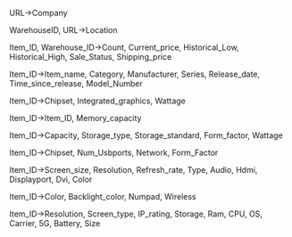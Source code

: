 URL->Company

WarehouseID, URL->Location

Item_ID, Warehouse_ID->Count, Current_price, Historical_Low, Historical_High, Sale_Status, Shipping_price

Item_ID->Item_name, Category, Manufacturer, Series, Release_date, Time_since_release, Model_Number

Item_ID->Chipset, Integrated_graphics, Wattage

Item_ID->Item_ID, Memory_capacity

Item_ID->Capacity, Storage_type, Storage_standard, Form_factor, Wattage

Item_ID->Chipset, Num_Usbports, Network, Form_Factor

Item_ID->Screen_size, Resolution, Refresh_rate, Type, Audio, Hdmi, Displayport, Dvi, Color

Item_ID->Color, Backlight_color, Numpad, Wireless

Item_ID->Resolution, Screen_type, IP_rating, Storage, Ram, CPU, OS, Carrier, 5G, Battery, Size
